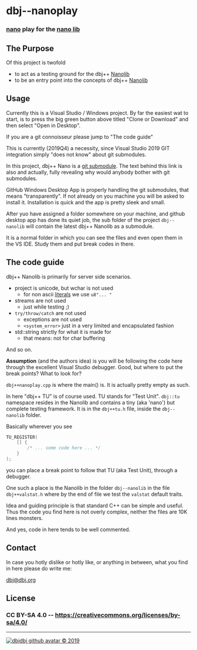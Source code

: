 # dbj--nanoplay
### [nano](https://en.wikipedia.org/wiki/Nano) play for the [nano lib](https://github.com/dbj-systems/dbj--nanolib)

## The Purpose

Of this project is twofold

- to act as a testing ground for the dbj++ [Nanolib](https://github.com/dbj-systems/dbj--nanolib)
- to be an entry point into the concepts of dbj++ [Nanolib](https://github.com/dbj-systems/dbj--nanolib)

## Usage

Currently this is a Visual Studio / Windows project. By far the easiest wat to start, is to press the big green button above titled "Clone or Download" and then select "Open in Desktop".

If you are a git connoisseur please jump to "The code guide"

This is currently (2019Q4) a necessity, since Visual Studio 2019 GIT integration simply "does not know" about git submodules.

In this project, dbj++ Nano is a [git submodule](https://gist.github.com/gitaarik/8735255). The text behind this link is also and actually, fully revealing why would anybody bother with git submodules.

GitHub Windows Desktop App is properly handling the git submodules, that means "transparently". If not already on you machine you will be asked to install it. Installation is quick and the app is pretty sleek and small.

After yuo have assigned a folder  somewhere on your machine, and github desktop app has done its quiet job, the sub folder of the project `dbj--nanolib` will contain the latest dbj++ Nanolib as a submodule.

It is a normal folder in which you can see the files and even open them in the VS IDE. Study them and put break codes in there.

## The code guide

dbj++ Nanolib is primarily for server side scenarios.  

- project is unicode, but wchar is not used
     - for non ascii [literals](https://en.cppreference.com/w/cpp/language/string_literal) we use `u8"... "`
- streams are not used
     - just while testing ;)
- `try/throw/catch` are not used
     - exceptions are not used
     - `<system_error>` just in a very limited and encapsulated fashion
- std::string strictly for what it is made for
     - that means: not for char buffering

And so on. 

**Assumption** (and the authors idea) is you will be following the code here through the excellent Visual Studio debugger. Good, but where to put the break points? What to look for?

`dbj++nanoplay.cpp` is where the main() is. It is actually pretty empty as such.

In here "dbj++ TU" is of course used. TU stands for "Test Unit". `dbj::tu` namespace resides in the Nanolib and contains a tiny (aka 'nano') but complete testing framework. It is in the `dbj++tu.h` file, inside the `dbj--nanolib` folder.

Basically wherever you see
```cpp
TU_REGISTER(
    [] {
        /* ... some code here ... */
    }
);
```
you can place a break point to follow that TU (aka Test Unit), through a debugger.

One such a place is the Nanolib in the folder `dbj--nanolib` in the file `dbj++valstat.h` where by the end of file we test the `valstat` default traits.

Idea and guiding principle is that standard C++ can be simple and useful. Thus the code you find here is not overly complex, neither the files are 10K lines monsters.

And yes, code in here tends to be well commented.

## Contact

In case you hotly dislike or hotly like, or anything in between, what you find in here please do write me:

[dbj@dbj.org](mailto:dbj@dbj.org)

## License

### CC BY-SA 4.0 -- https://creativecommons.org/licenses/by-sa/4.0/ 

---
[![dbjdbj github avatar](https://github.com/dbjdbj.png)
 &copy; 2019](https://dbj.netlify.com)
